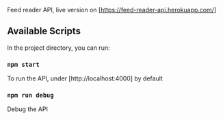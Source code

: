 Feed reader API, live version on [https://feed-reader-api.herokuapp.com/]

## Available Scripts

In the project directory, you can run:

### `npm start`

To run the API, under [http://localhost:4000] by default


### `npm run debug`

Debug the API